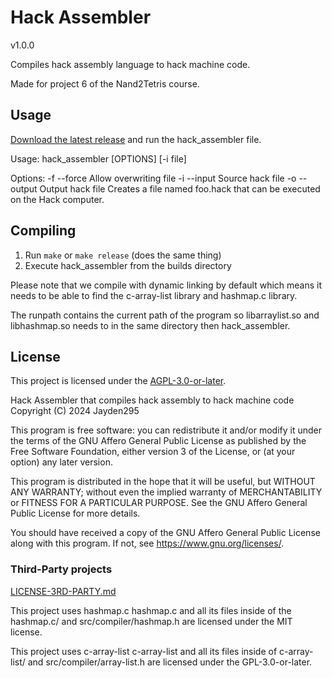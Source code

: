 # Hack Assembler

v1.0.0

Compiles hack assembly language to hack machine code.

Made for project 6 of the Nand2Tetris course.

## Usage

[Download the latest release](https://codeberg.org/Jayden295/Hack_Assembler/releases)
and run the hack_assembler file.

Usage: hack_assembler [OPTIONS] [-i file]

Options:
-f --force Allow overwriting file
-i --input Source hack file
-o --output Output hack file
Creates a file named foo.hack that can be executed on the Hack computer.

## Compiling

1. Run `make` or `make release` (does the same thing)
2. Execute hack_assembler from the builds directory

Please note that we compile with dynamic linking by
default which means it needs to be able to find the c-array-list library
and hashmap.c library.

The runpath contains the current path of the program so libarraylist.so and libhashmap.so
needs to in the same directory then hack_assembler.

## License

This project is licensed under the [AGPL-3.0-or-later](LICENSE.md).

Hack Assembler that compiles hack assembly to hack machine code
Copyright (C) 2024 Jayden295

This program is free software: you can redistribute it and/or modify
it under the terms of the GNU Affero General Public License as
published by the Free Software Foundation, either version 3 of the
License, or (at your option) any later version.

This program is distributed in the hope that it will be useful,
but WITHOUT ANY WARRANTY; without even the implied warranty of
MERCHANTABILITY or FITNESS FOR A PARTICULAR PURPOSE. See the
GNU Affero General Public License for more details.

You should have received a copy of the GNU Affero General Public License
along with this program. If not, see <https://www.gnu.org/licenses/>.

### Third-Party projects

[LICENSE-3RD-PARTY.md](LICENSE-3RD-PARTY.md)

This project uses hashmap.c
hashmap.c and all its files inside of the hashmap.c/ and src/compiler/hashmap.h
are licensed under the MIT license.

This project uses c-array-list
c-array-list and all its files inside of c-array-list/ and src/compiler/array-list.h
are licensed under the GPL-3.0-or-later.
